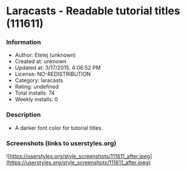 # Laracasts - Readable tutorial titles (111611)

### Information
- Author: Etelej (unknown)
- Created at: unknown
- Updated at: 3/17/2015, 4:06:52 PM
- License: NO-REDISTRIBUTION
- Category: laracasts
- Rating: undefined
- Total installs: 74
- Weekly installs: 0


### Description
- A darker font color for tutorial titles.


### Screenshots (links to userstyles.org)
![https://userstyles.org/style_screenshots/111611_after.jpeg](https://userstyles.org/style_screenshots/111611_after.jpeg)


